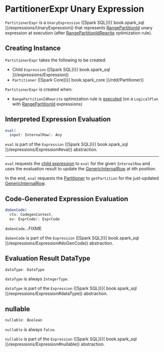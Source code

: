 # PartitionerExpr Unary Expression

`PartitionerExpr` is a `UnaryExpression` ([Spark SQL]({{ book.spark_sql }}/expressions/UnaryExpression)) that represents [RangePartitionId](RangePartitionId.md) unary expression at execution (after [RangePartitionIdRewrite](RangePartitionIdRewrite.md) optimization rule).

## Creating Instance

`PartitionerExpr` takes the following to be created:

* <span id="child"> Child `Expression` ([Spark SQL]({{ book.spark_sql }}/expressions/Expression))
* <span id="partitioner"> `Partitioner` ([Spark Core]({{ book.spark_core }}/rdd/Partitioner))

`PartitionerExpr` is created when:

* `RangePartitionIdRewrite` optimization rule is [executed](RangePartitionIdRewrite.md#apply) (on a `LogicalPlan` with [RangePartitionId](RangePartitionId.md) expressions)

## <span id="eval"> Interpreted Expression Evaluation

```scala
eval(
  input: InternalRow): Any
```

`eval` is part of the `Expression` ([Spark SQL]({{ book.spark_sql }}/expressions/Expression#eval)) abstraction.

---

`eval` requests the [child expression](#child) to `eval` for the given `InternalRow` and uses the evaluation result to update the [GenericInternalRow](#row) at `0`th position.

In the end, `eval` requests the [Partitioner](#partitioner) to `getPartition` for the just-updated [GenericInternalRow](#row).

## <span id="doGenCode"> Code-Generated Expression Evaluation

```scala
doGenCode(
  ctx: CodegenContext,
  ev: ExprCode): ExprCode
```

`doGenCode`...FIXME

`doGenCode` is part of the `Expression` ([Spark SQL]({{ book.spark_sql }}/expressions/Expression#doGenCode)) abstraction.

## <span id="dataType"> Evaluation Result DataType

```scala
dataType: DataType
```

`dataType` is always `IntegerType`.

`dataType` is part of the `Expression` ([Spark SQL]({{ book.spark_sql }}/expressions/Expression#dataType)) abstraction.

## <span id="nullable"> nullable

```scala
nullable: Boolean
```

`nullable` is always `false`.

`nullable` is part of the `Expression` ([Spark SQL]({{ book.spark_sql }}/expressions/Expression#nullable)) abstraction.
